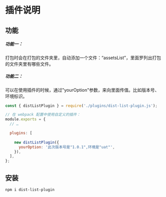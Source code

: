 # 插件说明

## 功能

##### 功能一：

打包时会在打包的文件夹里，自动添加一个文件：“assetsList”，里面罗列出打包的文件夹里有哪些文件。

##### 功能二：

可以在使用插件的时候，通过"yourOption"参数，来向里面传值。比如版本号、环境标识。

```js
const { distListPlugin } = require('./plugins/dist-list-plugin.js');

// 在 webpack 配置中使用自定义的插件：
module.exports = {
  // …

  plugins: [
    
    new distListPlugin({
      yourOption: '此次版本号是"1.0.1",环境是"uat"',
    }),
  ],
};
```

## 安装

`npm i dist-list-plugin`